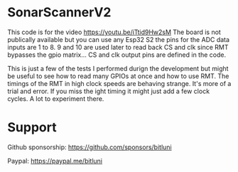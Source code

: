 # SonarScannerV2

This code is for the video https://youtu.be/iTtid9Hw2sM
The board is not publically available but you can use any Esp32 S2
the pins for the ADC data inputs are 1 to 8. 9 and 10 are used later to read back CS and clk since RMT bypasses the gpio matrix...
CS and clk output pins are defined in the code.

This is just a few of the tests I performed durign the development but might be useful to see how to read many GPIOs at once and how to use RMT.
The timings of the RMT in high clock speeds are behaving strange. It's more of a trial and error. If you miss the ight timing it might just add a few clock cycles.
A lot to experiment there.

# Support

Github sponsorship: https://github.com/sponsors/bitluni

Paypal: https://paypal.me/bitluni
